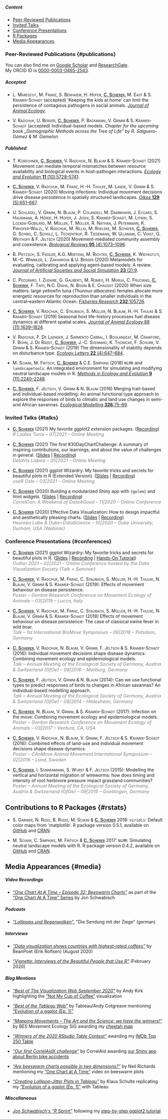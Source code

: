 ##### Content

* [Peer-Reviewed Publications](#publications)
* [Invited Talks](#talks)
* [Conference Presentations](#conferences)
* [R Packages](#rstats)
* [Media Appearances](#media)


### Peer-Reviewed Publications {#publications}

You can also find me on [Google Scholar](https://scholar.google.com/citations?user=6o61j_IAAAAJ&hl=en&oi=sra) and [ResearchGate](https://www.researchgate.net/profile/Cedric_Scherer/contributions).  
My ORCID ID is [0000-0003-0465-2543](https://orcid.org/0000-0003-0465-2543).

##### Accepted

- <span style='font-variant:small-caps;'>L. Marescot, M. Franz, S. Benhaiem, H. Hofer, <u style='font-weight:700;color:#414141;'>C. Scherer</u>, M. East & S. Kramer-Schadt</span> (accepted)</span> ‘Keeping the kids at home’ can limit the persistence of contagious pathogens in social animals. [*Journal of Animal Ecology*](https://doi.org/10.1111/1365-2656.13555).

- <span style='font-variant:small-caps;'>V. Radchuk, U. Berger, <u style='font-weight:700;color:#414141;'>C. Scherer</u>, P. Backmann, V. Grimm & S. Kramer-Schadt</span> (accepted)</span> Individual-based models. *Chapter for the upcoming book „Demographic Methods across the Tree of Life” by R. Salguero-Gómez & M. Gamelon.*

##### Published

- <span style='font-variant:small-caps;'>T. Kürschner, <u style='font-weight:700;color:#414141;'>C. Scherer</u>, V. Radchuk, N. Blaum & S. Kramer-Schadt</span> (2021) Movement can mediate temporal mismatches between resource availability and biological events in host-pathogen interactions. [*Ecology and Evolution* **11** (10):5728–5741](https://doi.org/10.1002/ece3.7478).

- <span style='font-variant:small-caps;'><u style='font-weight:700;color:#414141;'>C. Scherer</u>, V. Radchuk, M. Franz, H.-H. Thulke, M. Lange, V. Grimm & S. Kramer-Schadt</span> (2020) Moving infections: Individual movement decisions drive disease persistence in spatially structured landscapes. [*Oikos* **129** (5):651–667](https://doi.org/10.1111/oik.07002).

- <span style='font-variant:small-caps;'>U. Schlägel, V. Grimm, N. Blaum, P. Colangeli, M. Dammhahn, J. Eccard, S. Hausmann, A. Herde, H. Hofer, J. Joshi, S. Kramer-Schadt, M. Litwin, S. Lozada-Gobilard, M. Müller, T. Müller, R. Nathan, J. Petermann, K. Pirhofer-Walzl, V. Radchuk, M. Rillig, M. Roeleke, M. Schäfer, <u style='font-weight:700;color:#414141;'>C. Scherer</u>, G. Schiro, C. Scholz, L. Teckentrup, R. Tiedemann, W. Ullmann, C. Voigt, G. Weithoff & F. Jeltsch</span> (2020) Movement-mediated community assembly and coexistence. [*Biological Reviews* **95** (4):1073–1096]( https://doi.org/10.1111/brv.12600).

- <span style='font-variant:small-caps;'>B. Pietzsch, S. Fiedler, K.G.  Mertens, M. Richter, <u style='font-weight:700;color:#414141;'>C. Scherer</u>, K. Widyastuti, M.-C. Wimmler, L. Zakharova & U. Berger</span> (2020) Metamodels for evaluating, calibrating and applying agent-based models: A review. [*Journal of Artificial Societies and Social Simulation* **23** (2):9](http://doi.org/10.18564/jasss.4274).

- <span style='font-variant:small-caps;'>C. Pecoraro, I. Zudaire, G. Galiberti, M. Romeo, H. Murua, C. Fruciano, <u style='font-weight:700;color:#414141;'>C. Scherer</u>, F. Tinti, N.C. Diaha, N. Bodin & E. Chassot</span> (2020)</span> When size matters: large yellowfin tuna (*Thunnus albacares*) females allocate more energetic resources for reproduction than smaller individuals in the central–eastern Atlantic Ocean. [*Fisheries Research* **232**:105726](https://doi.org/10.1016/j.fishres.2020.105726).

- <span style='font-variant:small-caps;'><u style='font-weight:700;color:#414141;'>C. Scherer</u>, V. Radchuk, C. Staubach, S. Müller, N. Blaum, H.-H. Thulke & S. Kramer-Schadt</span> (2019) Seasonal host life-history processes fuel disease dynamics at different spatial scales.
[*Journal of Animal Ecology* 88 (11):1639–1824](https://doi.org/10.1111/1365-2656.13070).

- <span style='font-variant:small-caps;'>V. Radchuk, F. De Laender, J. Sarmento Cabral, I. Boulangeat, M. Crawford, F. Bohn, J. De Raedt, <u style='font-weight:700;color:#414141;'>C. Scherer</u>, J.-C. Svenning, K. Thonicke, F. Schurr, V. Grimm & S. Kramer-Schadt (2019)</span> The dimensionality of stability depends on disturbance type.
[*Ecology Letters* **22** (4):647–684](https://doi.org/10.1111/ele.13226).

- <span style='font-variant:small-caps;'>M. Sciaini, M. Fritsch, <u style='font-weight:700;color:#414141;'>C. Scherer</u> & C.E. Simpkins (2018)</span> `NLMR` and `landscapetools`: An integrated environment for simulating and modifying neutral landscape models in R.
[*Methods in Ecology and Evolution* **9** (11):2240–2248](https://doi.org/10.1111/2041-210X.13076).

- <span style='font-variant:small-caps;'><u style='font-weight:700;color:#414141;'>C. Scherer</u>, F. Jeltsch, V. Grimm & N. Blaum (2016)</span> Merging trait-based and individual-based modelling: An animal functional type approach to explore the responses of birds to climatic and land use changes in semi-arid African savannas. [*Ecological Modelling* **326**:75–89](https://doi.org/10.1016/j.ecolmodel.2015.07.005).


### Invited Talks {#talks}

- <span style='font-variant:small-caps;'><u style='font-weight:700;color:#414141;'>C. Scherer</u> (2021)</span> My favorite ggplot2 extension packages. ([Recording](https://www.youtube.com/watch?v=8ikFe82Mb1I))  
<i style="font-size:11pt;color:grey;">R Ladies Tunis – 07|2021 – Online Meeting</i>

- <span style='font-variant:small-caps;'><u style='font-weight:700;color:#414141;'>C. Scherer</u> (2021)</span> The first #30DayChartChallenge: A summary of inspiring contributions, our learnings,  and about the value of challenges in general. ([Slides](https://www.cedricscherer.com/slides/DataVisLisboa2021_30daychartchallenge_summary.pdf) | [Recording](https://www.youtube.com/watch?v=ckOAWmObIyM))  
<i style="font-size:11pt;color:grey;">DataVis Lisboa – 05|2021 – Online Meeting</i>

- <span style='font-variant:small-caps;'><u style='font-weight:700;color:#414141;'>C. Scherer</u> (2021)</span> ggplot Wizardry: My favorite tricks and secrets for beautiful plots in R (Extended Version). ([Slides](https://www.cedricscherer.com/slides/https://www.cedricscherer.com/slides/useR-2021_ggplot-wizardry-extended.pdf) | [Recording](https://www.youtube.com/watch?v=5KHvEXYtnOo))  
<i style="font-size:11pt;color:grey;">useR Oslo – 03|2021 – Online Meeting</i>

- <span style='font-variant:small-caps;'><u style='font-weight:700;color:#414141;'>C. Scherer</u> (2020)</span> Building a modularized Shiny app with `{golem}` and html widgets. ([Slides](https://raw.githubusercontent.com/Z3tt/CorrelCon2020_golem_html_widgets/main/man/CorrelCon2020_ShinyGolemHtml.pdf) | [Recording](https://www.youtube.com/watch?v=zCG3xk-QLSI))  
<i style="font-size:11pt;color:grey;">CorrelCon: A Weekend of Data4Good – 11|2020 – Online Conference</i>

- <span style='font-variant:small-caps;'><u style='font-weight:700;color:#414141;'>C. Scherer</u> (2020)</span> Effective Data Visualization: How to design impactful and aesthetically pleasing charts. ([Slides](https://raw.githubusercontent.com/Z3tt/bespokeDS/master/docs/presentation.pdf) | [Recording](https://www.youtube.com/watch?v=swzFdMc6WPk))  
<i style="font-size:11pt;color:grey;">Heureka Labs & Duke+DataScience – 10|2020 – Duke University, Durham, USA (Webinar)</i>

### Conference Presentations {#conferences}

- <span style='font-variant:small-caps;'><u style='font-weight:700;color:#414141;'>C. Scherer</u> (2021)</span> ggplot Wizardry: My favorite tricks and secrets for beautiful plots in R. ([Slides](https://www.cedricscherer.com/slides/OutlierConf2021_ggplot-wizardry.pdf) | [Recording](https://www.youtube.com/watch?v=7UjA_5gNvdw&list=PLAm5TIX-yz7IkKOUcStM_vl8AD0S9v0co&index=33) | [Hands-On Tutorial](https://z3tt.github.io/OutlierConf2021/))  
<i style="font-size:11pt;color:grey;">Outlier 2021 – 02|2021 – Online Conference hosted by the Data Visualization Society (Talk + Seminar)</i>

- <span style='font-variant:small-caps;'><u style='font-weight:700;color:#414141;'>C. Scherer</u>, V. Radchuk, M. Franz, C. Staubach, S. Müller, H.-H. Thulke, N. Blaum, V. Grimm & S. Kramer-Schadt (2019)</span>: Effects of movement behaviour on disease persistence.  
<i style="font-size:11pt;color:grey;">Poster – Gordon Research Conference on Movement Ecology of Animals – 03|2019 – Lucca, Italy</i>

- <span style='font-variant:small-caps;'><u style='font-weight:700;color:#414141;'>C. Scherer</u>, V. Radchuk, M. Franz, C. Staubach, S. Müller, H.-H. Thulke, N. Blaum, V. Grimm & S. Kramer-Schadt (2018)</span> Effects of movement behaviour on disease persistence: The case of classical swine fever in wild boar.  
<i style="font-size:11pt;color:grey;">Talk – 1st International BioMove Symposium – 09|2018 – Potsdam, Germany</i>

- <span style='font-variant:small-caps;'><u style='font-weight:700;color:#414141;'>C. Scherer</u>, V. Radchuk, N. Blaum, V. Grimm, F. Jeltsch & S. Kramer-Schadt (2016)</span>: Individual movement decisions shape disease dynamics: Combining movement ecology and epidemiological models.  
<i style="font-size:11pt;color:grey;">Talk – Annual Meeting of the Ecological Society of Germany, Austria & Switzerland (GfOe) – 09|2016 – Marburg, Germany</i>

- <span style='font-variant:small-caps;'><u style='font-weight:700;color:#414141;'>C. Scherer</u>, F. Jeltsch, V. Grimm & N. Blaum (2014)</span>: Can we use functional types to predict responses of birds to changes in African savannas? An individual-based modelling approach.  
<i style="font-size:11pt;color:grey;">Talk – Annual Meeting of the Ecological Society of Germany, Austria & Switzerland (GfOe) – 09|2014 – Hildesheim, Germany</i>

- <span style='font-variant:small-caps;'><u style='font-weight:700;color:#414141;'>C. Scherer</u>, N. Blaum, V. Grimm, & S. Kramer-Schadt (2017)</span>: Infection on the move: Combining movement ecology and epidemiological models.  
<i style="font-size:11pt;color:grey;">Poster – Gordon Research Conference on Movement Ecology of Animals – 03|2017 – Ventura, CA, USA</i>

- <span style='font-variant:small-caps;'><u style='font-weight:700;color:#414141;'>C. Scherer</u>, V. Radchuk, N. Blaum, V. Grimm, F. Jeltsch & S. Kramer-Schadt (2016)</span>: Combined effects of land-use and individual movement decisions shape disease dynamics.  
<i style="font-size:11pt;color:grey;">Poster – CAnMove Animal Movement International Symposium – 02|2016 – Lund, Sweden</i>

- <span style='font-variant:small-caps;'><u style='font-weight:700;color:#414141;'>C. Scherer</u>, I. Sonnenmann, S. Wurst & F. Jeltsch (2015)</span>: Modelling the vertical and horizontal migration of wireworms: how does timing and intensity of root herbivore pressure impact grassland communities?  
<i style="font-size:11pt;color:grey;">Poster – Annual Meeting of the Ecological Society of Germany, Austria & Switzerland (GfOe) – 09|2015 – Goettingen, Germany</i>


## Contributions to R Packages {#rstats}

- <span style='font-variant:small-caps;'>S. Garnier, N. Ross, B. Rudis, M. Sciaini & <u style='font-weight:700;color:#414141;'>C. Scherer</u></span> 2018: `viridis`: Default color maps from 'matplotlib'. R package version 0.5.1, available on [GitHub](https://github.com/sjmgarnier/viridis) and [CRAN](https://cran.r-project.org/web/packages/viridis/index.html).

- <span style='font-variant:small-caps;'>M. Sciaini, C. Simpkins, M. Fritsch & <u style='font-weight:700;color:#414141;'>C. Scherer</u></span> 2017: `NLMR`: Simulating neutral landscape models with R. R package version 0.4.2, available on [GitHub](https://ropensci.github.io/NLMR/) and [CRAN](https://cran.r-project.org/web/packages/NLMR/index.html).


## Media Appearances {#media}

##### Video Recordings

-  [*“One Chart At A Time – Episode 32: Beeswarm Charts”*](https://www.youtube.com/watch?v=kTtV2GRCkj0&list=PLfv89tPxlTiVIrwuSBCISiBaGSH1CJR5-&index=32) as part of the [“One Chart At A Time” Series](https://www.youtube.com/playlist?list=PLfv89tPxlTiVIrwuSBCISiBaGSH1CJR5-) by Jon Schwabisch


##### Podcasts

- [*“Lollipops und Regenwolken”*](https://www.buzzsprout.com/1174520/8969083), "Die Sendung mit der Ziege" (german)


##### Interviews

- [*“Data visualization shows countries with highest-rated coffees”*](https://www.beanpoet.com/data-visualization-show-countries-with-highest-rated-coffees/) by BeanPoet (Erik Rolfsen) (August 2020)

- [*“Vignette: Interviews of the Beautiful People that Use R”*](https://vignette.md/interviews/2020-02-03-cedric-scherer/) (February 2020)

##### Blog Mentions

- [*“Best of The Visualization Web September 2020”*](https://www.visualisingdata.com/2020/12/best-of-the-visualisation-web-september-2020/) by Andy Kirk highlighting the [“Not My Cup of Coffee”](https://www.behance.net/gallery/100638417/Not-My-Cup-of-Coffee) visualization

- [*“Best of the Tableau Web”*](https://www.tableau.com/about/blog/2020/8/best-tableau-web-its-iron-viz-season) by Tableau/Andy Cotgreave mentioning [“Evolution of a ggplot (Ep. 1)”](https://www.cedricscherer.com/2019/05/17/the-evolution-of-a-ggplot-ep.-1/)

- [*“Mapping Movements – The Art and the Science: we have the winners!”*](https://besmovesig.wordpress.com/blog-2/) by BES Movement Ecology SIG awarding my [cheetah map](https://www.behance.net/gallery/112831957/Solving-the-Cheetah-Farmer-Conflict-in-Namibia)

- [*“Winners of the 2020 RStudio Table Contest”*](https://blog.rstudio.com/2020/12/23/winners-of-the-2020-rstudio-table-contest/) awarding my [IMDb Top 250 Table](https://www.cedricscherer.com/2020/11/01/imdb-top-250-series-table-contest-rstudio/)

- [*“Our first CorrelAidX challenge”*](https://correlaid.org/de/blog/correlaidx-challenge/) by CorrelAid awarding [our Shiny app about Berlin bike accidents](https://github.com/CorrelAid/xberlin)

- [*“Are beeswarm charts possible in two dimensions?”*](https://questionsindataviz.com/2021/04/13/are-beeswarm-charts-possible-in-two-dimensions/)  by Neil Richards mentioning my [“One Chart at A Time”](https://www.youtube.com/watch?v=kTtV2GRCkj0&list=PLfv89tPxlTiVIrwuSBCISiBaGSH1CJR5-&index=32) video on beeswarm plots

- [*“Creating Lollipop-Jitter Plots in Tableau”*](https://co-data.de/2020/07/14/lollipop-jitter-plot-in-tableau) by Klaus Schulte replicating my [“Evolution of a ggplot (Ep. 1)”](https://www.cedricscherer.com/2019/05/17/the-evolution-of-a-ggplot-ep.-1/) with Tableau

##### Miscellaneous 

- [*Jon Schwabisch's “R Sprint”*](https://policyviz.com/2020/12/07/r-learning-sprint/) following my [step-by-step ggplot2 tutorial](https://www.cedricscherer.com/2019/08/05/a-ggplot2-tutorial-for-beautiful-plotting-in-r/)